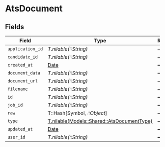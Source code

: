 # AtsDocument


## Fields

| Field                                                                                | Type                                                                                 | Required                                                                             | Description                                                                          |
| ------------------------------------------------------------------------------------ | ------------------------------------------------------------------------------------ | ------------------------------------------------------------------------------------ | ------------------------------------------------------------------------------------ |
| `application_id`                                                                     | *T.nilable(::String)*                                                                | :heavy_minus_sign:                                                                   | N/A                                                                                  |
| `candidate_id`                                                                       | *T.nilable(::String)*                                                                | :heavy_minus_sign:                                                                   | N/A                                                                                  |
| `created_at`                                                                         | [Date](https://ruby-doc.org/stdlib-2.6.1/libdoc/date/rdoc/Date.html)                 | :heavy_minus_sign:                                                                   | N/A                                                                                  |
| `document_data`                                                                      | *T.nilable(::String)*                                                                | :heavy_minus_sign:                                                                   | N/A                                                                                  |
| `document_url`                                                                       | *T.nilable(::String)*                                                                | :heavy_minus_sign:                                                                   | N/A                                                                                  |
| `filename`                                                                           | *T.nilable(::String)*                                                                | :heavy_minus_sign:                                                                   | N/A                                                                                  |
| `id`                                                                                 | *T.nilable(::String)*                                                                | :heavy_minus_sign:                                                                   | N/A                                                                                  |
| `job_id`                                                                             | *T.nilable(::String)*                                                                | :heavy_minus_sign:                                                                   | N/A                                                                                  |
| `raw`                                                                                | T::Hash[Symbol, *::Object*]                                                          | :heavy_minus_sign:                                                                   | N/A                                                                                  |
| `type`                                                                               | [T.nilable(Models::Shared::AtsDocumentType)](../../models/shared/atsdocumenttype.md) | :heavy_minus_sign:                                                                   | N/A                                                                                  |
| `updated_at`                                                                         | [Date](https://ruby-doc.org/stdlib-2.6.1/libdoc/date/rdoc/Date.html)                 | :heavy_minus_sign:                                                                   | N/A                                                                                  |
| `user_id`                                                                            | *T.nilable(::String)*                                                                | :heavy_minus_sign:                                                                   | N/A                                                                                  |